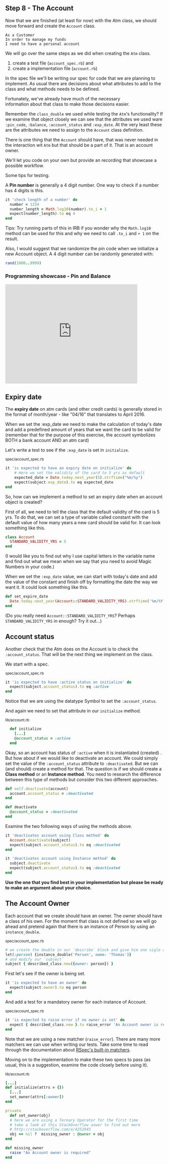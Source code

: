 ## Step 8 - The Account

Now that we are finished (at least for now) with the Atm class, we should move forward and create the `Account` class.

```
As a Customer
In order to manage my funds
I need to have a personal account
```


We will go over the same steps as we did when creating the `Atm` class. 

1. create a test file (`account_spec.rb`) and
2. create a implementation file (`account.rb`)

In the spec file we'll be writing our spec for code that we are planning to implement. As usual there are decisions about what attributes to add to the class and what methods needs to be defined.

Fortunately, we've already have much of the necessary  
information about that class to make those decisions easier. 

Remember the `class_double` we used while testing the `Atm`'s functionality? If we examine that object closely we can see that the attributes we used ware `:pin_code`, `:balance`, `:account_status` and `:exp_date`. At the very least these are the attributes we need to assign to the `Account` class definition. 

There is one thing that the `Account` should have, that was never needed in the interaction wit `Atm` but that should be a part of it. That is an account owner. 

We'll let you code on your own but provide an recording that showcase a possible workflow. 

Some tips for testing.

A **Pin number** is generally a 4 digit number. One way to check if a number has 4 digits is this.

```ruby
it 'check length of a number' do
  number = 1234
  number_length = Math.log10(number).to_i + 1
  expect(number_length).to eq 4
end
```

Tips: Try running parts of this in IRB if you wonder why the `Math.log10` method can be used for this and why we need to call `.to_i` and `+ 1` on the result. 

Also, I would suggest that we randomize the pin code when we initialize a new Account object. A 4 digit number can be randomly generated with:

```ruby
rand(1000..9999)
```


### Programming showcase -  Pin and Balance

<iframe width="420" height="315" src="https://www.youtube.com/embed/WTS_o121xIo" frameborder="0" allowfullscreen></iframe>

## Expiry date

The **expiry date** on atm cards (and other credit cards) is generally stored in the format of month/year - like "04/16" that translates to April 2016.

When we set the :exp_date we need to make the calculation of today's date and add a predefined amount of years that we want the card to be valid for (remember that for the purpose of this exercise, the account symbolizes BOTH a bank account AND an atm card)  

Let's write a test to see if the `:exp_date` is set in `initialize`. 

<small>spec/account_spec.rb</small>
```ruby
it 'is expected to have an expiry date on initialize' do
    # Here we set the validity of the card to 5 yrs as default
    expected_date = Date.today.next_year(5).strftime("%m/%y")
    expect(subject.exp_date).to eq expected_date
end
```

So, how can we implement a method to set an expiry date when an account object is created?

First of all, we need to tell the class that the default validity of the card is 5 yrs. To do that, we can set a type of variable called constant with the default value of how many years a new card should be valid for. It can look something like this.

```ruby 
class Account 
  STANDARD_VALIDITY_YRS = 5
end
```
(I would like you to find out why I use capital letters in the variable name and find out what we mean when we say that you need to avoid Magic Numbers in your code.) 

When we set the `:exp_date` value, we can start with today's date and add the value of the constant and finish off by formatting the date the way we want it. It could look something like this.

```ruby 
def set_expire_date
  Date.today.next_year(Account::STANDARD_VALIDITY_YRS).strftime('%m/%Y')
end
```
(Do you really need `Account::STANDARD_VALIDITY_YRS`? Perhaps `STANDARD_VALIDITY_YRS` in enough? Try it out...)

## Account status

Another check that the Atm does on the Account is to check the `:account_status`. That will be the next thing we implement on the class. 

We start with a spec.

<small>spec/account_spec.rb</small>
```ruby
it 'is expected to have :active status on initialize' do
  expect(subject.account_status).to eq :active
end
```

Notice that we are using the datatype Symbol to set the `:account_status`. 

And again we need to set that attribute in our `initialize` method.

<small>lib/account.rb</small>
```ruby
  def initialize
    [...]
    @account_status = :active
  end
```

Okay, so an account has status of `:active` when it is instantiated (created) . But how about if we would like to deactivate an account. We could simply set the value of the `:account_status` attribute to `:deactivated`. But we can (and should) create a method for that. The question is if we should create a **Class method** or an **Instance method**. You need to research the difference between this type of methods but consider this two different approaches.

```ruby
def self.deactivate(account)
  account.account_status = :deactivated
end 

def deactivate
  @account_status = :deactivated
end 
```

Examine the two following ways of using the methods above.

```ruby
it 'deactivates account using Class method' do
  Account.deactivate(subject)
  expect(subject.account_status).to eq :deactivated
end

it 'deactivates account using Instance method' do
  subject.deactivate
  expect(subject.account_status).to eq :deactivated
end
```

**Use the one that you find best in your implementation but please be ready to make an argument about your choice.** 

## The Account Owner

Each account that we create should have an owner. The owner should have a class of his own. For the moment that class is not defined so we will go ahead and pretend again that there is an instance of Person by using an `instance_double`.


<small>spec/account_spec.rb</small>
```ruby
# we create the double in our `describe` block and give him one sigle attribute
let(:person) {instance_double('Person', name: 'Thomas')}
# and modify our `subject` 
subject { described_class.new({owner: person}) }
```

First let's see if the owner is being set.

```ruby
it 'is expected to have an owner' do
  expect(subject.owner).to eq person
end
```
And add a test for a mandatory owner for each instance of Account.

<small>spec/account_spec.rb</small>
```ruby
it 'is expected to raise error if no owner is set' do
  expect { described_class.new }.to raise_error 'An Account owner is required'
end
```

Note that we are using a new matcher (`raise_error`). There are many more matchers we can use when writing our tests. Take some time to read through the documentation about [RSpec's built-in matchers](https://www.relishapp.com/rspec/rspec-expectations/v/3-4/docs/built-in-matchers/). 

Moving on to the implementation to make these two specs to pass (as usual, this is a suggestion, examine the code closely before using it).

<small>lib/account.rb</small>
```ruby
[...]
def initialize(attrs = {})
  [...]
  set_owner(attrs[:owner])
end

private
  def set_owner(obj)
  # here we are using a Ternary Operator for the first time
  # take a look at this StackOverflow aswer to find out more
  # http://stackoverflow.com/a/4252945
  obj == nil ?  missing_owner : @owner = obj
end

def missing_owner
  raise "An Account owner is required"
end
```


















